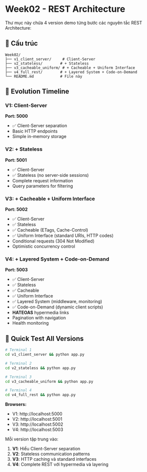 # Week02 - REST Architecture

Thư mục này chứa 4 version demo từng bước các nguyên tắc REST Architecture:

## 📁 Cấu trúc

```
Week02/
├── v1_client_server/     # Client-Server
├── v2_stateless/        # + Stateless  
├── v3_cacheable_uniform/ # + Cacheable + Uniform Interface
├── v4_full_rest/        # + Layered System + Code-on-Demand
└── README.md            # File này
```

## 🚀 Evolution Timeline

### V1: Client-Server
**Port: 5000**
- ✅ Client-Server separation
- Basic HTTP endpoints
- Simple in-memory storage

### V2: + Stateless  
**Port: 5001**
- ✅ Client-Server
- ✅ Stateless (no server-side sessions)
- Complete request information
- Query parameters for filtering

### V3: + Cacheable + Uniform Interface
**Port: 5002** 
- ✅ Client-Server
- ✅ Stateless  
- ✅ Cacheable (ETags, Cache-Control)
- ✅ Uniform Interface (standard URIs, HTTP codes)
- Conditional requests (304 Not Modified)
- Optimistic concurrency control

### V4: + Layered System + Code-on-Demand
**Port: 5003**
- ✅ Client-Server
- ✅ Stateless
- ✅ Cacheable  
- ✅ Uniform Interface
- ✅ Layered System (middleware, monitoring)
- ✅ Code-on-Demand (dynamic client scripts)
- **HATEOAS** hypermedia links
- Pagination with navigation
- Health monitoring

## 🧪 Quick Test All Versions

```bash
# Terminal 1
cd v1_client_server && python app.py

# Terminal 2  
cd v2_stateless && python app.py

# Terminal 3
cd v3_cacheable_uniform && python app.py

# Terminal 4
cd v4_full_rest && python app.py
```

**Browsers:**
- V1: http://localhost:5000
- V2: http://localhost:5001  
- V3: http://localhost:5002
- V4: http://localhost:5003


Mỗi version tập trung vào:

1. **V1**: Hiểu Client-Server separation
2. **V2**: Stateless communication patterns  
3. **V3**: HTTP caching và standard interfaces
4. **V4**: Complete REST với hypermedia và layering